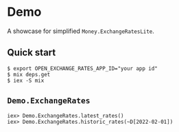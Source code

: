 # Demo

A showcase for simplified `Money.ExchangeRatesLite`.

## Quick start

```
$ export OPEN_EXCHANGE_RATES_APP_ID="your app id"
$ mix deps.get
$ iex -S mix
```

## `Demo.ExchangeRates`

```
iex> Demo.ExchangeRates.latest_rates()
iex> Demo.ExchangeRates.historic_rates(~D[2022-02-01])
```
